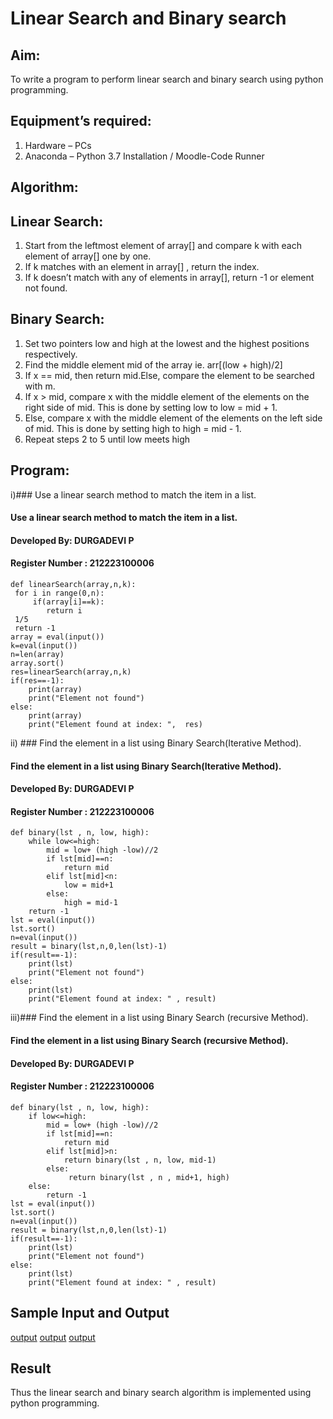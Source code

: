 # Linear Search and Binary search
## Aim:
To write a program to perform linear search and binary search using python programming.
## Equipment’s required:
1.	Hardware – PCs
2.	Anaconda – Python 3.7 Installation / Moodle-Code Runner
## Algorithm:
## Linear Search:
1.	Start from the leftmost element of array[] and compare k with each element of array[] one by one.
2.	If k matches with an element in array[] , return the index.
3.	If k doesn’t match with any of elements in array[], return -1 or element not found.
## Binary Search:
1.	Set two pointers low and high at the lowest and the highest positions respectively.
2.	Find the middle element mid of the array ie. arr[(low + high)/2]
3.	If x == mid, then return mid.Else, compare the element to be searched with m.
4.	If x > mid, compare x with the middle element of the elements on the right side of mid. This is done by setting low to low = mid + 1.
5.	Else, compare x with the middle element of the elements on the left side of mid. This is done by setting high to high = mid - 1.
6.	Repeat steps 2 to 5 until low meets high
## Program:
i)### Use a linear search method to match the item in a list.

#### Use a linear search method to match the item in a list.
#### Developed By: DURGADEVI P
#### Register Number : 212223100006
```
def linearSearch(array,n,k):
 for i in range(0,n):
     if(array[i]==k):
        return i
 1/5
 return -1
array = eval(input())
k=eval(input())
n=len(array)
array.sort()
res=linearSearch(array,n,k)
if(res==-1):
    print(array)
    print("Element not found")
else:
    print(array)
    print("Element found at index: ",  res)
```
ii)	### Find the element in a list using Binary Search(Iterative Method).

#### Find the element in a list using Binary Search(Iterative Method).
#### Developed By: DURGADEVI P
#### Register Number : 212223100006
```
def binary(lst , n, low, high):
    while low<=high:
        mid = low+ (high -low)//2
        if lst[mid]==n:
            return mid
        elif lst[mid]<n:
            low = mid+1
        else:
            high = mid-1
    return -1
lst = eval(input())
lst.sort()
n=eval(input())
result = binary(lst,n,0,len(lst)-1)
if(result==-1):
    print(lst)
    print("Element not found")
else:
    print(lst)
    print("Element found at index: " , result)
```
iii)### Find the element in a list using Binary Search (recursive Method).

#### Find the element in a list using Binary Search (recursive Method).
#### Developed By: DURGADEVI P
#### Register Number : 212223100006
```
def binary(lst , n, low, high):
    if low<=high:
        mid = low+ (high -low)//2
        if lst[mid]==n:
            return mid
        elif lst[mid]>n:
            return binary(lst , n, low, mid-1)
        else:
             return binary(lst , n , mid+1, high)
    else:
        return -1
lst = eval(input())
lst.sort()
n=eval(input())
result = binary(lst,n,0,len(lst)-1)
if(result==-1):
    print(lst)
    print("Element not found")
else:
    print(lst)
    print("Element found at index: " , result)
```
## Sample Input and Output
[output](/1.png)
[output](/2.png)
[output](/3.png)

## Result
Thus the linear search and binary search algorithm is implemented using python programming.
